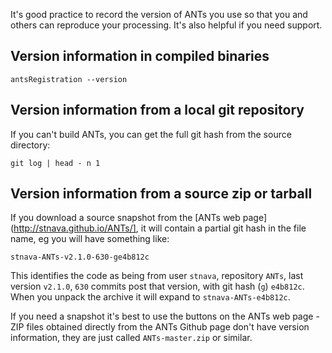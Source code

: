 It's good practice to record the version of ANTs you use so that you and others can reproduce your processing. It's also helpful if you need support.

## Version information in compiled binaries

```
antsRegistration --version
```


## Version information from a local git repository

If you can't build ANTs, you can get the full git hash from the source directory:

```
git log | head - n 1 
```

##  Version information from a source zip or tarball

If you download a source snapshot from the [ANTs web page](http://stnava.github.io/ANTs/], it will contain a partial git hash in the file name, eg you will have something like:

```
stnava-ANTs-v2.1.0-630-ge4b812c
```

This identifies the code as being from user `stnava`, repository `ANTs`, last version `v2.1.0`, `630` commits post that version, with git hash (`g`) `e4b812c`. When you unpack the archive it will expand to `stnava-ANTs-e4b812c`. 

If you need a snapshot it's best to use the buttons on the ANTs web page - ZIP files obtained directly from the ANTs Github page don't have version information, they are just called `ANTs-master.zip` or similar. 